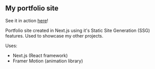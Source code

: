 ## My portfolio site

See it in action [here](https://dargan.dev/)!

Portfolio site created in Next.js using it's Static Site Generation (SSG) features.
Used to showcase my other projects.

Uses:
- Next.js (React framework)
- Framer Motion (animation library)